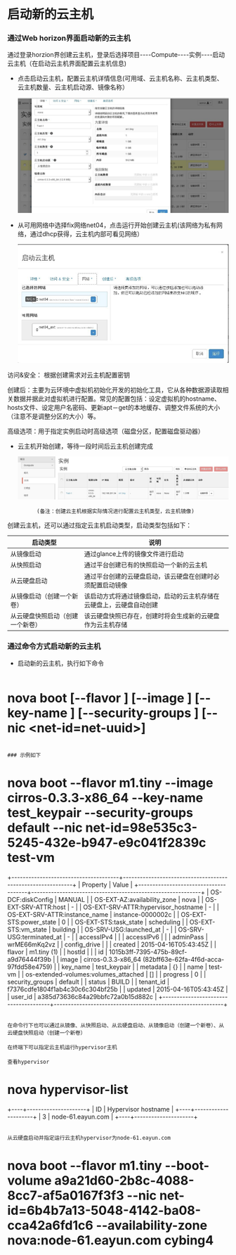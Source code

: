 # 启动新的云主机


### 通过Web horizon界面启动新的云主机

通过登录horzion界创建云主机，登录后选择项目----Compute----实例----启动云主机（在启动云主机界面配置云主机信息)

* 点击启动云主机，配置云主机详情信息(可用域、云主机名称、云主机类型、云主机数量、云主机启动源、镜像名称）

   ![Launch_instace](../Picture/launch_instance1.jpg)


* 从可用网络中选择fix网络net04，点击运行开始创建云主机(该网络为私有网络，通过dhcp获得，云主机内部可看见网络）

   ![Launch_instance](../Picture/launch_instance2.jpg)

 访问&安全： 根据创建需求对云主机配置密钥

 创建后：主要为云环境中虚拟机初始化开发的初始化工具，它从各种数据源读取相关数据并据此对虚拟机进行配置。常见的配置包括：设定虚拟机的hostname、hosts文件、设定用户名密码、更新apt－get的本地缓存、调整文件系统的大小（注意不是调整分区的大小）等。

 高级选项：用于指定实例启动时高级选项（磁盘分区，配置磁盘驱动器）

* 云主机开始创建，等待一段时间后云主机创建完成

   ![Launch_instance](../Picture/launch_instance3.jpg)

            (备注：创建云主机根据实际情况进行配置云主机类型，云主机镜像)

创建云主机，还可以通过指定云主机启动类型，启动类型包括如下：

|启动类型|说明  |
|--------|------|
|从镜像启动|通过glance上传的镜像文件进行启动|
|从快照启动|通过平台创建已有的快照启动一个新的云主机|
|从云硬盘启动|通过平台创建的云硬盘启动，该云硬盘在创建时必须配置启动镜像|
|从镜像启动（创建一个新卷）|该启动方式将通过镜像启动，启动的云主机存储在云硬盘上，云硬盘自动创建|
|从云硬盘快照启动（创建一个新卷）|该云硬盘快照已存在，创建时将会生成新的云硬盘作为云主机存储|



### 通过命令方式启动新的云主机

* 启动新的云主机，执行如下命令

> ```
# nova boot [--flavor <flavor>] [--image <image>] [--key-name <key-name>] [--security-groups <security-groups>] [--nic <net-id=net-uuid>] <name>
```

### 示例如下

```
# nova boot --flavor m1.tiny --image cirros-0.3.3-x86_64 --key-name test_keypair --security-groups default --nic net-id=98e535c3-5245-432e-b947-e9c041f2839c test-vm
+--------------------------------------+------------------------------------------------------------+
| Property                             | Value                                                      |
+--------------------------------------+------------------------------------------------------------+
| OS-DCF:diskConfig                    | MANUAL                                                     |
| OS-EXT-AZ:availability_zone          | nova                                                       |
| OS-EXT-SRV-ATTR:host                 | -                                                          |
| OS-EXT-SRV-ATTR:hypervisor_hostname  | -                                                          |
| OS-EXT-SRV-ATTR:instance_name        | instance-0000002c                                          |
| OS-EXT-STS:power_state               | 0                                                          |
| OS-EXT-STS:task_state                | scheduling                                                 |
| OS-EXT-STS:vm_state                  | building                                                   |
| OS-SRV-USG:launched_at               | -                                                          |
| OS-SRV-USG:terminated_at             | -                                                          |
| accessIPv4                           |                                                            |
| accessIPv6                           |                                                            |
| adminPass                            | wrME66mKq2vz                                               |
| config_drive                         |                                                            |
| created                              | 2015-04-16T05:43:45Z                                       |
| flavor                               | m1.tiny (1)                                                |
| hostId                               |                                                            |
| id                                   | 1015b3ff-7395-475b-89cf-a9d76444f39b                       |
| image                                | cirros-0.3.3-x86_64 (82bff63e-62fa-4f6d-acca-97fdd58e4759) |
| key_name                             | test_keypair                                               |
| metadata                             | {}                                                         |
| name                                 | test-vm                                                    |
| os-extended-volumes:volumes_attached | []                                                         |
| progress                             | 0                                                          |
| security_groups                      | default                                                    |
| status                               | BUILD                                                      |
| tenant_id                            | f7376cdfe1804f1ab4c30c6c304bf25b                           |
| updated                              | 2015-04-16T05:43:45Z                                       |
| user_id                              | a385d73636c84a29bbfc72a0b15d882c                           |
+--------------------------------------+------------------------------------------------------------+
```

在命令行下也可以通过从镜像、从快照启动、从云硬盘启动、从镜像启动（创建一个新卷）、从云硬盘快照启动（创建一个新卷）

在终端下可以指定云主机运行hypervisor主机

查看hypervisor

```
# nova hypervisor-list
+----+---------------------+
| ID | Hypervisor hostname |
+----+---------------------+
| 3  | node-61.eayun.com   |
+----+---------------------+

```

从云硬盘启动并指定运行云主机hypervisor为node-61.eayun.com

```
# nova boot --flavor m1.tiny --boot-volume a9a21d60-2b8c-4088-8cc7-af5a0167f3f3 --nic net-id=6b4b7a13-5048-4142-ba08-cca42a6fd1c6 --availability-zone nova:node-61.eayun.com cybing4

```
